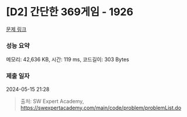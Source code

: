 # [D2] 간단한 369게임 - 1926 

[문제 링크](https://swexpertacademy.com/main/code/problem/problemDetail.do?contestProbId=AV5PTeo6AHUDFAUq) 

### 성능 요약

메모리: 42,636 KB, 시간: 119 ms, 코드길이: 303 Bytes

### 제출 일자

2024-05-15 21:28



> 출처: SW Expert Academy, https://swexpertacademy.com/main/code/problem/problemList.do